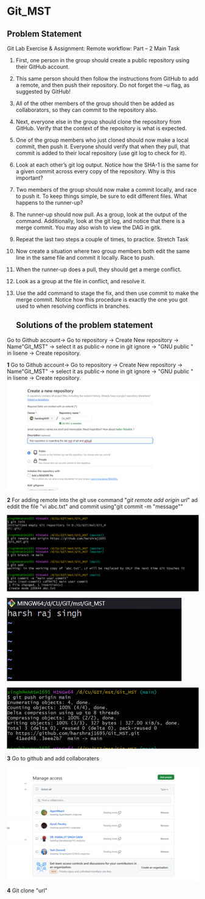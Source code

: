 # Git_MST
## Problem Statement


Git Lab Exercise & Assignment: Remote workflow: Part – 2
Main Task
1. First, one person in the group should create a public repository using their GitHub account.
2. This same person should then follow the instructions from GitHub to add a remote, and then push their repository. Do not forget the –u flag, as suggested by GitHub!
3. All of the other members of the group should then be added as collaborators, so they can commit to the repository also.
4. Next, everyone else in the group should clone the repository from GitHub. Verify that the context of the repository is what is expected.
5. One of the group members who just cloned should now make a local commit, then push it. Everyone should verify that when they pull, that commit is added to their local repository (use git log to check for it).
6. Look at each other’s git log output. Notice how the SHA-1 is the same for a given commit across every copy of the repository. Why is this important?
7. Two members of the group should now make a commit locally, and race to push it. To keep things simple, be sure to edit different files. What happens to the runner-up?
8. The runner-up should now pull. As a group, look at the output of the command. Additionally, look at the git log, and notice that there is a merge commit. You may also wish to view the DAG in gitk.
9. Repeat the last two steps a couple of times, to practice.
Stretch Task
1. Now create a situation where two group members both edit the same line in the same file and commit it locally. Race to push.
2. When the runner-up does a pull, they should get a merge conflict.
3. Look as a group at the file in conflict, and resolve it.
4. Use the add command to stage the fix, and then use commit to make the merge commit. Notice how this procedure is exactly the one you got used to when resolving conflicts in branches.

   ## Solutions of the problem statement

  Go to Github account-> Go to repository -> Create New repository -> Name"Git_MST" -> select it as public-> none in git ignore -> "GNU public " in lisene -> Create repository.
  
 **1** Go to Github account-> Go to repository -> Create New repository -> Name"Git_MST" -> select it as public-> none in git ignore -> "GNU public " in lisene -> Create repository.
  ![repogorm](1.png)

  **2** For adding remote into the git use command "_git remote add origin url_" ad eddit the file "vi abc.txt" and commit using"git commit -m "message""

  ![remote add](4.png)
  
  ![file](2.png)

  ![pushing](5.png)

   **3** Go to github and add collaboraters

  ![pushing](6.png)

  **4** Git clone "url"
